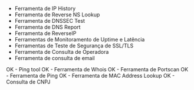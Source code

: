 
- Ferramenta de IP History
- Ferramenta de Reverse NS Lookup
- Ferramenta de DNSSEC Test
- Ferramenta de DNS Report
- Ferramenta de ReverseIP
- Ferramentas de Monitoramento de Uptime e Latência
- Ferramentas de Teste de Segurança de SSL/TLS
- Ferramenta de Consulta de Operadora 
- Ferramenta de consulta de email


OK - Ping tool
OK - Ferramenta de Whois
OK - Ferramenta de Portscan
OK - Ferramenta de Ping 
OK - Ferramenta de MAC Address Lookup
OK - Consulta de CNPJ

